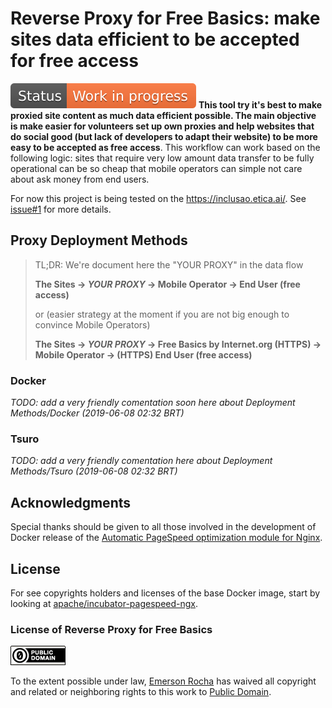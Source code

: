 # Reverse Proxy for Free Basics: make sites data efficient to be accepted for free access
![Work in Progress](img/badges/status-work-in-progress.svg) **This tool try it's
best to make proxied site content as much data efficient possible. The main
objective is make easier for volunteers set up own proxies and help websites
that do social good (but lack of developers to adapt their website) to be more
easy to be accepted as free access**. This workflow can work based on the
following logic: sites that require very low amount data transfer to be fully
operational can be so cheap that mobile operators can simple not care about
ask money from end users.

For now this project is being tested on the <https://inclusao.etica.ai/>. See
[issue#1](https://github.com/fititnt/reverse-proxy-for-free-basics-docker/issues/1)
for more details.

## Proxy Deployment Methods

> TL;DR: We're document here the "YOUR PROXY" in the data flow
>
> **The Sites -> _YOUR PROXY_ -> Mobile Operator -> End User (free access)**
>
> or (easier strategy at the moment if you are not big enough to convince Mobile Operators)
>
> **The Sites -> _YOUR PROXY_ -> Free Basics by Internet.org (HTTPS) -> Mobile Operator -> (HTTPS) End User (free access)**

### Docker

_TODO: add a very friendly comentation soon here about Deployment Methods/Docker (2019-06-08 02:32 BRT)_

### Tsuro

_TODO: add a very friendly comentation here about Deployment Methods/Tsuro (2019-06-08 02:32 BRT)_


<!--, sponsored


 to a point of allow sponsored (in general, by
telecommunications company, not by access free for end
u

and aims to make if frieldy for users with limited
data plans.**

This is a non-oficial Docker container to be used as reverse proxy for serve
content to [Free Basics by Facebook](https://info.internet.org).

- See https://github.com/fititnt/cplp-aiops/issues/62 <sup>(destiny in Portuguese)</sup>
- See https://github.com/apache/incubator-pagespeed-ngx/tree/master/docker

# Apache/incubator-pagespeed-ngx
- <https://github.com/apache/incubator-pagespeed-ngx/tree/master/docker>
- <https://www.modpagespeed.com/doc/configuration#virtual-hosts>
-->
<!--
## About the Free Basics

## Disclaimer
Consider this project as extra documentation and support tools to make easier
for developers to make more sites be _data efficient_ (e.g. use so low ammout
of data that )

 "[internet.org by Facebook](https://internet.org)" or
"[Free Basics by Facebook](https://info.internet.org/en/story/free-basics-from-internet-org/)"

-->
## Acknowledgments

Special thanks should be given to all those involved in the development of
Docker release of the [Automatic PageSpeed optimization module for
Nginx](https://github.com/apache/incubator-pagespeed-ngx).

## License
For see copyrights holders and licenses of the base Docker image, start by
looking at [apache/incubator-pagespeed-ngx](https://github.com/apache/incubator-pagespeed-ngx).

<!--
For who is not aware of what Docker is, only the work at [fititnt/reverse-proxy-for-free-basics-docker](https://github.com/fititnt/reverse-proxy-for-free-basics-docker), is released under
Public Domain. 
-->

### License of Reverse Proxy for Free Basics

[![Public Domain](img/public-domain.png)](UNLICENSE)

To the extent possible under law, [Emerson Rocha](https://github.com/fititnt)
has waived all copyright and related or neighboring rights to this work to
[Public Domain](UNLICENSE).